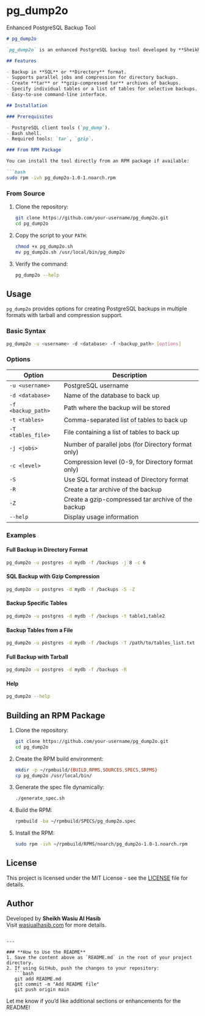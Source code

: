 # pg_dump2o
Enhanced PostgreSQL Backup Tool


```markdown
# pg_dump2o

`pg_dump2o` is an enhanced PostgreSQL backup tool developed by **Sheikh Wasiu Al Hasib**. It simplifies PostgreSQL backups by providing options for both **directory** and **SQL** formats, with support for optional tarball and gzip compression.

## Features

- Backup in **SQL** or **Directory** format.
- Supports parallel jobs and compression for directory backups.
- Create **tar** or **gzip-compressed tar** archives of backups.
- Specify individual tables or a list of tables for selective backups.
- Easy-to-use command-line interface.

## Installation

### Prerequisites

- PostgreSQL client tools (`pg_dump`).
- Bash shell.
- Required tools: `tar`, `gzip`.

### From RPM Package

You can install the tool directly from an RPM package if available:

```bash
sudo rpm -ivh pg_dump2o-1.0-1.noarch.rpm
```

### From Source

1. Clone the repository:
    ```bash
    git clone https://github.com/your-username/pg_dump2o.git
    cd pg_dump2o
    ```

2. Copy the script to your `PATH`:
    ```bash
    chmod +x pg_dump2o.sh
    mv pg_dump2o.sh /usr/local/bin/pg_dump2o
    ```

3. Verify the command:
    ```bash
    pg_dump2o --help
    ```

## Usage

`pg_dump2o` provides options for creating PostgreSQL backups in multiple formats with tarball and compression support.

### Basic Syntax

```bash
pg_dump2o -u <username> -d <database> -f <backup_path> [options]
```

### Options

| Option             | Description                                                                 |
|--------------------|-----------------------------------------------------------------------------|
| `-u <username>`    | PostgreSQL username                                                        |
| `-d <database>`    | Name of the database to back up                                            |
| `-f <backup_path>` | Path where the backup will be stored                                       |
| `-t <tables>`      | Comma-separated list of tables to back up                                  |
| `-T <tables_file>` | File containing a list of tables to back up                                |
| `-j <jobs>`        | Number of parallel jobs (for Directory format only)                        |
| `-c <level>`       | Compression level (0-9, for Directory format only)                        |
| `-S`               | Use SQL format instead of Directory format                                |
| `-R`               | Create a tar archive of the backup                                         |
| `-Z`               | Create a gzip-compressed tar archive of the backup                        |
| `--help`           | Display usage information                                                 |

### Examples

#### Full Backup in Directory Format
```bash
pg_dump2o -u postgres -d mydb -f /backups -j 8 -c 6
```

#### SQL Backup with Gzip Compression
```bash
pg_dump2o -u postgres -d mydb -f /backups -S -Z
```

#### Backup Specific Tables
```bash
pg_dump2o -u postgres -d mydb -f /backups -t table1,table2
```

#### Backup Tables from a File
```bash
pg_dump2o -u postgres -d mydb -f /backups -T /path/to/tables_list.txt
```

#### Full Backup with Tarball
```bash
pg_dump2o -u postgres -d mydb -f /backups -R
```

#### Help
```bash
pg_dump2o --help
```

## Building an RPM Package

1. Clone the repository:
    ```bash
    git clone https://github.com/your-username/pg_dump2o.git
    cd pg_dump2o
    ```

2. Create the RPM build environment:
    ```bash
    mkdir -p ~/rpmbuild/{BUILD,RPMS,SOURCES,SPECS,SRPMS}
    cp pg_dump2o /usr/local/bin/
    ```

3. Generate the spec file dynamically:
    ```bash
    ./generate_spec.sh
    ```

4. Build the RPM:
    ```bash
    rpmbuild -ba ~/rpmbuild/SPECS/pg_dump2o.spec
    ```

5. Install the RPM:
    ```bash
    sudo rpm -ivh ~/rpmbuild/RPMS/noarch/pg_dump2o-1.0-1.noarch.rpm
    ```

## License

This project is licensed under the MIT License - see the [LICENSE](LICENSE) file for details.

## Author

Developed by **Sheikh Wasiu Al Hasib**  
Visit [wasiualhasib.com](https://wasiualhasib.com) for more details.
```

---

### **How to Use the README**
1. Save the content above as `README.md` in the root of your project directory.
2. If using GitHub, push the changes to your repository:
   ```bash
   git add README.md
   git commit -m "Add README file"
   git push origin main
   ```

Let me know if you’d like additional sections or enhancements for the README!
